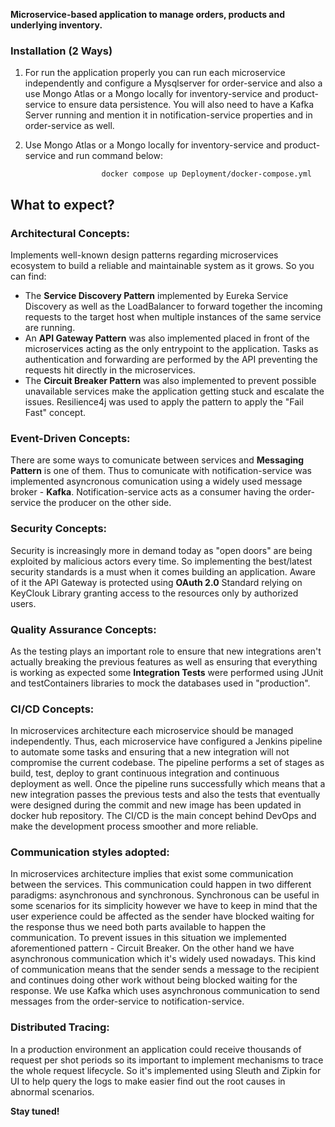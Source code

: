 **Microservice-based application to manage orders, products and underlying inventory.**

### Installation (2 Ways)
1) For run the application properly you can run each microservice independently and configure a Mysqlserver for order-service and also a use Mongo Atlas or a Mongo locally for inventory-service and product-service to ensure data persistence.
   You will also need to have a Kafka Server running and mention it in notification-service properties and in order-service as well.

2) Use Mongo Atlas or a Mongo locally for inventory-service and product-service and run command below:

                        docker compose up Deployment/docker-compose.yml

## What to expect?

### Architectural Concepts:

Implements well-known design patterns regarding microservices ecosystem to build a reliable and maintainable system as it grows. So you can find:

- The **Service Discovery Pattern** implemented by Eureka Service Discovery as well as the LoadBalancer to forward together the incoming requests to the target host when multiple instances of the same service are running.
- An **API Gateway Pattern** was also implemented placed in front of the microservices acting as the only entrypoint to the application. Tasks as authentication and forwarding are performed by the API preventing the requests hit directly in the microservices.
- The **Circuit Breaker Pattern** was also implemented to prevent possible unavailable services make the application getting stuck and escalate the issues. Resilience4j was used to apply the pattern to apply the "Fail Fast" concept.

### Event-Driven Concepts:
There are some ways to comunicate between services and **Messaging Pattern** is one of them. Thus to comunicate with notification-service was implemented asyncronous comunication using a widely used message broker - **Kafka**. Notification-service acts as a consumer having the order-service the producer on the other side.

### Security Concepts:
Security is increasingly more in demand today as "open doors" are being exploited by malicious actors every time. So implementing the best/latest security standards is a must when it comes building an application.
Aware of it the API Gateway is protected using **OAuth 2.0** Standard relying on KeyClouk Library granting access to the resources only by authorized users.

### Quality Assurance Concepts:
As the testing plays an important role to ensure that new integrations aren't actually breaking the previous features as well as ensuring that everything is working as expected some **Integration Tests** were performed using JUnit and testContainers libraries to mock the databases used in "production".

### CI/CD Concepts:
In microservices architecture each microservice should be managed independently. Thus, each microservice have configured a Jenkins pipeline to automate some tasks and ensuring that a new integration will not compromise the current codebase.
The pipeline performs a set of stages as build, test, deploy to grant continuous integration and continuous deployment as well. Once the pipeline runs successfully which means that a new integration passes the previous tests and also the tests that eventually were designed during the commit and new image has been updated in docker hub repository.
The CI/CD is the main concept behind DevOps and make the development process smoother and more reliable.

### Communication styles adopted:
In microservices architecture implies that exist some communication between the services. This communication could happen in two different paradigms: asynchronous and synchronous.
Synchronous can be useful in some scenarios for its simplicity however we have to keep in mind that the user experience could be affected as the sender have blocked waiting for the response thus we need both parts available to happen the communication. To prevent issues in this situation we implemented aforementioned pattern - Circuit Breaker.
On the other hand we have asynchronous communication which it's widely used nowadays. This kind of communication means that the sender sends a message to the recipient and continues doing other work without being blocked waiting for the response. We use Kafka which uses asynchronous communication to send messages from the order-service to notification-service.

### Distributed Tracing:
In a production environment an application could receive thousands of request per shot periods so its important to implement mechanisms to trace the whole request lifecycle. So it's implemented using Sleuth and Zipkin for UI to help query the logs to make easier find out the root causes in abnormal scenarios.   


**Stay tuned!**
